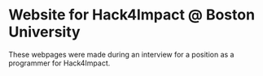 # Website for Hack4Impact @ Boston University

These webpages were made during an interview for a position as a programmer for Hack4Impact.
